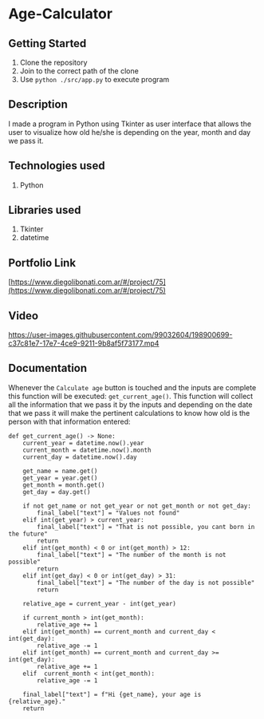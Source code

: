 # Age-Calculator

## Getting Started

1. Clone the repository
2. Join to the correct path of the clone
3. Use `python ./src/app.py` to execute program

## Description

I made a program in Python using Tkinter as user interface that allows the user to visualize how old he/she is depending on the year, month and day we pass it.

## Technologies used

1. Python

## Libraries used

1. Tkinter
2. datetime

## Portfolio Link

[https://www.diegolibonati.com.ar/#/project/75](https://www.diegolibonati.com.ar/#/project/75)

## Video

https://user-images.githubusercontent.com/99032604/198900699-c37c81e7-17e7-4ce9-9211-9b8af5f73177.mp4

## Documentation

Whenever the `Calculate age` button is touched and the inputs are complete this function will be executed: `get_current_age()`. This function will collect all the information that we pass it by the inputs and depending on the date that we pass it will make the pertinent calculations to know how old is the person with that information entered:

```
def get_current_age() -> None:
    current_year = datetime.now().year
    current_month = datetime.now().month
    current_day = datetime.now().day

    get_name = name.get()
    get_year = year.get()
    get_month = month.get()
    get_day = day.get()

    if not get_name or not get_year or not get_month or not get_day:
        final_label["text"] = "Values not found"
    elif int(get_year) > current_year:
        final_label["text"] = "That is not possible, you cant born in the future"
        return
    elif int(get_month) < 0 or int(get_month) > 12:
        final_label["text"] = "The number of the month is not possible"
        return
    elif int(get_day) < 0 or int(get_day) > 31:
        final_label["text"] = "The number of the day is not possible"
        return

    relative_age = current_year - int(get_year)

    if current_month > int(get_month):
        relative_age += 1
    elif int(get_month) == current_month and current_day < int(get_day):
        relative_age -= 1
    elif int(get_month) == current_month and current_day >= int(get_day):
        relative_age += 1
    elif  current_month < int(get_month):
        relative_age -= 1
        
    final_label["text"] = f"Hi {get_name}, your age is {relative_age}."
    return
```
